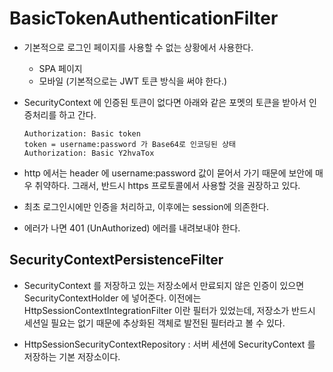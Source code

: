 # BasicTokenAuthenticationFilter

- 기본적으로 로그인 페이지를 사용할 수 없는 상황에서 사용한다.

  - SPA 페이지
  - 모바일 (기본적으로는 JWT 토큰 방식을 써야 한다.)

- SecurityContext 에 인증된 토큰이 없다면 아래와 같은 포멧의 토큰을 받아서 인증처리를 하고 간다.

  ```
  Authorization: Basic token
  token = username:password 가 Base64로 인코딩된 상태
  Authorization: Basic Y2hvaTox
  ```

- http 에서는 header 에 username:password 값이 묻어서 가기 때문에 보안에 매우 취약하다. 그래서, 반드시 https 프로토콜에서 사용할 것을 권장하고 있다.
- 최초 로그인시에만 인증을 처리하고, 이후에는 session에 의존한다.
- 에러가 나면 401 (UnAuthorized) 에러를 내려보내야 한다.

## SecurityContextPersistenceFilter

- SecurityContext 를 저장하고 있는 저장소에서 만료되지 않은 인증이 있으면 SecurityContextHolder 에 넣어준다. 이전에는 HttpSessionContextIntegrationFilter 이란 필터가 있었는데, 저장소가 반드시 세션일 필요는 없기 때문에 추상화된 객체로 발전된 필터라고 볼 수 있다.

- HttpSessionSecurityContextRepository : 서버 세션에 SecurityContext 를 저장하는 기본 저장소이다.
